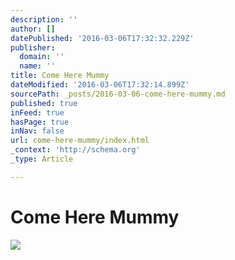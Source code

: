 ```yaml
---
description: ''
author: []
datePublished: '2016-03-06T17:32:32.229Z'
publisher:
  domain: ''
  name: ''
title: Come Here Mummy
dateModified: '2016-03-06T17:32:14.899Z'
sourcePath: _posts/2016-03-06-come-here-mummy.md
published: true
inFeed: true
hasPage: true
inNav: false
url: come-here-mummy/index.html
_context: 'http://schema.org'
_type: Article

---
```

# Come Here Mummy
![](https://the-grid-user-content.s3-us-west-2.amazonaws.com/b37040f3-7e97-45b0-a729-3d5b3ff7c897.png)